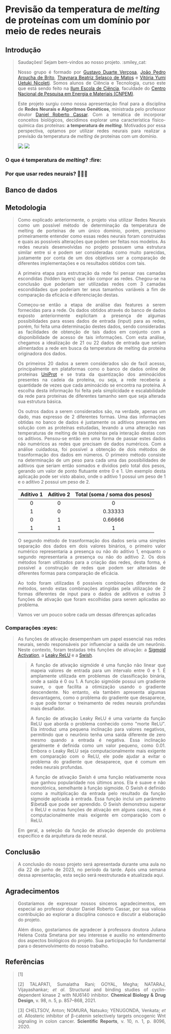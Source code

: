 # Previsão da temperatura de <i>melting</i> de proteínas com um domínio por meio de redes neurais

<h2 align="left">Introdução</h2>
<blockquote> 
<p align="justify">Saudações! Sejam bem-vindos ao nosso projeto. :smiley_cat:</p>
<p align="justify">Nosso grupo é formado por <a href="https://github.com/gustavercosa">Gustavo Duarte Verçosa</a>, <a href="https://github.com/jpab2004">João Pedro Aroucha de Brito</a>, <a href="https://github.com/selaxco">Thaynara Beatriz Selasco de Matos</a> e <a href="https://github.com/viyuetuki">Vitória Yumi Uetuki Nicoleti</a>. Somos alunos de Ciência e Tecnologia, curso este que está sendo feito na <a href="https://ilum.cnpem.br/">Ilum Escola de Ciência</a>, faculdade do <a href="https://cnpem.br/">Centro Nacional de Pesquisa em Energia e Materiais (CNPEM)</a>.</p>
<p align="justify">Este projeto surgiu como nossa apresentação final para a disciplina de <b>Redes Neurais e Algoritmos Genéticos</b>, ministrada pelo professor doutor <a href="https://github.com/drcassar">Daniel Roberto Cassar</a>. Com a temática de incorporar conceitos biológicos, decidimos explorar uma característica físico-química das proteínas: <b>a temperatura de <i>melting</i></b>. Motivados por essa perspectiva, optamos por utilizar redes neurais para realizar a previsão da temperatura de <i>melting</i> de proteínas com um domínio.</p> 
<img src="https://img.shields.io/badge/STATUS-Em%20desenvolvimento-576CFB"> <img src="https://img.shields.io/badge/LICENCE-GNU%20General%20Public%20License%20v3.0-75CA75">
</blockquote> 

<h3 align="left">O que é temperatura de <i>melting</i>? :fire:</h3>
<blockquote> 
<p align="justify"> </p>
</blockquote>

<h3 align="left">Por que usar redes neurais? 👩🏻‍💻</h3>
<blockquote> 
<p align="justify"> </p>
</blockquote>

<h2 align="left">Banco de dados</h2>
<blockquote> 
<p align="justify"> </p>
</blockquote> 

<h2 align="left">Metodologia</h2>
<blockquote> 
<p align="justify"> Como explicado anteriormente, o projeto visa utilizar Redes Neurais como um possível método de determinação da temperatura de melting de porteínas de um único dominio, porém, precisamo primeiramente entender como essas redes neurais foram construidas e quais as possíveis alterações que podem ser feitas nos modelos. As redes neurais desenvolvidas no projeto possuem uma estrutura similar entre si e podem ser consideradas como muito parecidas, justamente por conta de um dos objetivos ser a comparação de diferentes implementações e os resultados obtidos com tais.</p>
<p align="justify">A primeira etapa para estrutração da rede foi pensar nas camadas escondidas (hidden layers) que irão compor as redes. Chegou-se na conclusão que poderiam ser utilizadas redes com 3 camadas escondidades que poderiam ter seus tamanhos variáveis a fim de comparação da eficácia e diferenciação destas.</p>
<p align="justify">Começou-se então a etapa de análise das features a serem fornecidas para a rede. Os dados obtidos através do banco de dados exposto anteriormente explicitam a presença de algumas possibilidades para esses dados de entrada (input) para as redes, porém, foi feita uma determinação destes dados, sendo consideradas as facilidades de obtenção de tais dados em conjunto com a disponibilidade de acesso de tais informações. Com esta análise, chegamos a idealização de 21 ou 22 dados de entrada que seriam alimentados a rede em busca da temperatura de melting da proteína originadora dos dados.</p>
<p align="justify">Os primeiros 20 dados a serem considerados são de facil acesso, principalmente em plataformas como o banco de dados online de proteínas <a href='https://www.uniprot.org'>UniProt</a> e se trata da quantização dos aminoácidos presentes na cadeia da proteína, ou seja, a rede receberia a quantidade de vezes que cada aminoácido se encontra na proteína. A escolha desta informação foi feita pela simplicidade e escalabilidade da rede para proteínas de diferentes tamanho sem que seja alterada sua estrutura básica.</p>
<p align="justify">Os outros dados a serem considerados são, na verdade, apenas um dado, mas expresso de 2 diferentes formas. Uma das informações obtidas no banco de dados é justamente os aditivos presentes em solução com as proteínas estudadas, levando a uma alteração nas temperaturas de melting de tais proteínas pela interação destas com os aditivos. Pensou-se então em uma forma de passar estes dados não numéricos as redes que precisam de dados numéricos. Com a análise cuidadosa, foi possível a obtenção de dois métodos de trasnformação dos dados em números. O primeiro método consiste na determinação de um peso para cada uma das possibilidades de aditivos que seriam então somados e dividios pelo total dos pesos, gerando um valor de ponto flutuante entre 0 e 1. Um exemplo desta aplicação pode ser visto abaixo, onde o aditivo 1 possui um peso de 1 e o aditivo 2 possui um peso de 2.</p>

<center>
  
| Aditivo 1 | Aditivo 2 | Total (soma / soma dos pesos) |
| :------------: | :------------: | :------------: |
| 0 | 0 | 0 |
| 1 | 0 | 0.33333 |
| 0 | 1 | 0.66666 |
| 1 | 1 | 1 |
  
</center>

<p align="justify"> O segundo método de trasnformação dos dados seria uma simples separação dos dados em dois valores binários, o primeiro valor numérico representaria a presença ou não do aditivo 1, enquanto o segundo representaria a presença ou não do aditivo 2. Os dois métodos foram utilizados para a criação das redes, desta forma, é possível a construção de redes que podem ser alteradas de diferentes formas para comparação de eficácia. </p>

<p align="justify">Ao todo foram utilizadas 6 possíveis combinações diferentes de métodos, sendo estas combinações atingidas pela utilização de 2 formas diferentes de input para o dados de aditivos e outras 3 funções de ativação que foram escolhidas para serem aplicadas ao problema.</p>
<p align="justify">Vamos ver um pouco sobre cada um dessas diferenças aplicadas </p>
</blockquote> 

<h3 align="left">Comparações :eyes:</h3>

<blockquote> 
<p align="justify">As funções de ativação desempenham um papel essencial nas redes neurais, sendo responsáveis por influenciar a saída de um neurônio. 
Neste contexto, foram testadas três funções de ativação: a <a href="https://paperswithcode.com/method/sigmoid-activation">Sigmoid Activation</a>, a <a href="https://paperswithcode.com/method/leaky-relu">Leaky ReLU</a> e a <a href="https://paperswithcode.com/method/swish">Swish</a>.</p>
  <blockquote> 
  <p align="justify">A função de ativação sigmóide é uma função não linear que mapeia valores de entrada para um intervalo entre 0 e 1. É amplamente utilizada em problemas de classificação binária, onde a saída é 0 ou 1. A função sigmóide possui um gradiente suave, o que facilita a otimização usando o gradiente descendente. No entanto, ela também apresenta algumas desvantagens, como o problema do gradiente que desaparece, o que pode tornar o treinamento de redes neurais profundas mais desafiador.</p>
  <p align="justify">A função de ativação Leaky ReLU é uma variante da função ReLU que aborda o problema conhecido como "morte ReLU". Ela introduz uma pequena inclinação para valores negativos, permitindo que o neurônio tenha uma saída diferente de zero mesmo quando a entrada é negativa. Essa inclinação geralmente é definida como um valor pequeno, como 0.01. Embora o Leaky ReLU seja computacionalmente mais exigente em comparação com o ReLU, ele pode ajudar a evitar o problema do gradiente que desaparece, que é comum em redes neurais profundas.</p>
  <p align="justify">A função de ativação Swish é uma função relativamente nova que ganhou popularidade nos últimos anos. Ela é suave e não monotônica, semelhante à função sigmoide. O Swish é definido como a multiplicação da entrada pelo resultado da função sigmoide aplicada à entrada. Essa função inclui um parâmetro $\beta$ que pode ser aprendido. O Swish demonstrou superar o ReLU e outras funções de ativação em alguns casos, mas é computacionalmente mais exigente em comparação com o ReLU.</p>
  </blockquote>
<p align="justify">Em geral, a seleção da função de ativação depende do problema específico e da arquitetura da rede neural.</p>
</blockquote>

<h2 align="left">Conclusão</h2>
<blockquote> 
<p align="justify">A conclusão do nosso projeto será apresentada durante uma aula no dia 22 de junho de 2023, no período da tarde. Após uma semana dessa apresentação, esta seção será reestruturada e atualizada aqui.</p>
</blockquote> 

<h2 align="left">Agradecimentos</h2>
<blockquote> 
<p align="justify">Gostaríamos de expressar nossos sinceros agradecimentos, em especial ao professor doutor Daniel Roberto Cassar, por sua valiosa contribuição ao explorar a disciplina conosco e discutir a elaboração do projeto.</p>
<p align="justify">Além disso, gostaríamos de agradecer à professora doutora Juliana Helena Costa Smetana por seu interesse e auxílio no entendimento dos aspectos biológicos do projeto. Sua participação foi fundamental para o desenvolvimento do nosso trabalho.</p>
</blockquote> 
  
<h2 align="left">Referências</h2>
<blockquote> 
<p align="justify">[1] </p>
<p align="justify">[2] TALAPATI, Sumalatha Rani; GOYAL, Megha; NATARAJ, Vijayashankar; <i>et al</i>. Structural and binding studies of cyclin‐dependent kinase 2 with NU6140 inhibitor. <b>Chemical Biology & Drug Design</b>, v. 98, n. 5, p. 857–868, 2021.
</p>
<p align="justify">[3] CHELTSOV, Anton; NOMURA, Natsuko; YENUGONDA, Venkata; <i>et al</i>. Allosteric inhibitor of β-catenin selectively targets oncogenic Wnt signaling in colon cancer. <b>Scientific Reports</b>, v. 10, n. 1, p. 8096, 2020.</p>
</blockquote>
